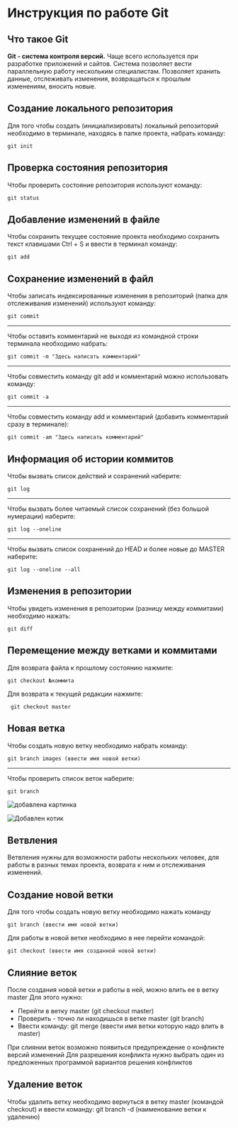# **Инструкция по работе Git**

## Что такое Git

**Git - система контроля версий.** Чаще всего используется при разработке приложений и сайтов. Система позволяет вести параллельную работу нескольким специалистам. Позволяет хранить данные, отслеживать изменения, возвращаться к прошлым изменениям, вносить новые.

## Создание локального репозитория

Для того чтобы создать  (инициализировать) локальный репозиторий необходимо в терминале, находясь в папке проекта, набрать команду:

    git init

## Проверка состояния репозитория

Чтобы проверить состояние репозитория используют команду:

    git status

## Добавление изменений в файле

Чтобы сохранить текущее состояние проекта необходимо сохранить текст клавишами Ctrl + S и ввести в терминал команду:

    git add

## Сохранение изменений в файл

Чтобы записать индексированные изменения в репозиторий (папка для отслеживания изменений) используют команду:

    git commit
***

Чтобы оставить комментарий не выходя из командной строки терминала необходимо набрать:

    git commit -m "Здесь написать комментарий"
***

Чтобы совместить команду git add и комментарий можно использовать команду:

    git commit -a 
***

Чтобы совместить команду add и комментарий (добавить комментарий сразу в терминале):

    git commit -am "Здесь написать комментарий"

## Информация об истории коммитов

Чтобы вызвать список действий и сохранений наберите:

    git log
***

Чтобы вызвать более читаемый список сохранений (без большой нумерации) наберите:

    git log --oneline
***

Чтобы вызвать список сохранений до HEAD и более новые до MASTER наберите:

    git log --oneline --all

## Изменения в репозитории

Чтобы увидеть изменения в репозитории (разницу между коммитами) необходимо нажать:

    git diff
    
## Перемещение между ветками и коммитами

Для возврата файла к прошлому состоянию нажмите:

    git checkout №коммита

Для возврата к текущей редакции нажмите:

     git checkout master

## Новая ветка

Чтобы создать новую ветку необходимо набрать команду:

    git branch images (ввести имя новой ветки)
***

Чтобы проверить список веток наберите:

    git branch



![добавлена картинка](images/foto_contin.jpg)

![Добавлен котик](images/cat.jpg)


## Ветвления

Ветвления нужны для возможности работы нескольких человек, для работы в разных темах проекта, возврата к ним и отслеживания изменений.


## Создание новой ветки

Для того чтобы создать новую ветку необходимо нажать команду

    git branch (ввести имя новой ветки)

Для работы в новой ветке необходимо в нее перейти командой:

    git checkout (ввести имя созданной новой ветки)


## Слияние веток

После создания новой ветки и работы в ней, можно влить ее в ветку master
Для этого нужно:

* Перейти в ветку master (git checkout master)
* Проверить - точно ли находишься в ветке master (git branch)
* Ввести команду:
        git merge (ввести имя ветки которую надо влить в master)
    
При слиянии веток возможно появиться предупреждение о конфликте версий изменений
Для разрешения конфликта нужно выбрать один из предложенных программой вариантов решения конфликтов



## Удаление веток

Чтобы удалить ветку необходимо вернуться в ветку master (командой checkout)
и ввести команду:
    git branch -d (наименование ветки к удалению)



